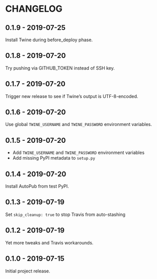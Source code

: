 CHANGELOG
=========

0.1.9 - 2019-07-25
------------------

Install Twine during before_deploy phase.

0.1.8 - 2019-07-20
------------------

Try pushing via GITHUB_TOKEN instead of SSH key.

0.1.7 - 2019-07-20
------------------

Trigger new release to see if Twine’s output is UTF-8-encoded.

0.1.6 - 2019-07-20
------------------

Use global `TWINE_USERNAME` and `TWINE_PASSWORD` environment variables.

0.1.5 - 2019-07-20
------------------

* Add `TWINE_USERNAME` and `TWINE_PASSWORD` environment variables
* Add missing PyPI metadata to `setup.py`

0.1.4 - 2019-07-20
------------------

Install AutoPub from test PyPI.

0.1.3 - 2019-07-19
------------------

Set `skip_cleanup: true` to stop Travis from auto-stashing

0.1.2 - 2019-07-19
------------------

Yet more tweaks and Travis workarounds.

0.1.0 - 2019-07-15
------------------

Initial project release.
